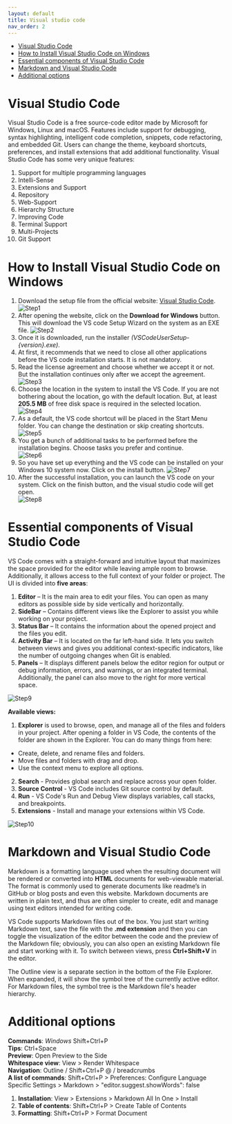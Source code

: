 ```yaml
---
layout: default
title: Visual studio code
nav_order: 2
---
```


- [Visual Studio Code](#visual-studio-code)
- [How to Install Visual Studio Code on Windows](#how-to-install-visual-studio-code-on-windows)
- [Essential components of Visual Studio Code](#essential-components-of-visual-studio-code)
- [Markdown and Visual Studio Code](#markdown-and-visual-studio-code)
- [Additional options](#additional-options)

# Visual Studio Code  
Visual Studio Code is a free source-code editor made by Microsoft for Windows, Linux and macOS. Features include support for debugging, syntax highlighting, intelligent code completion, snippets, code refactoring, and embedded Git. Users can change the theme, keyboard shortcuts, preferences, and install extensions that add additional functionality.
Visual Studio Code has some very unique features:  
1. Support for multiple programming languages
2. Intelli-Sense
3. Extensions and Support
4. Repository
5. Web-Support
6. Hierarchy Structure
7. Improving Code
8. Terminal Support
9. Multi-Projects
10. Git Support

# How to Install Visual Studio Code on Windows  
1. Download the setup file from the official website:  [Visual Studio Code](https://code.visualstudio.com).
![Step1](assets/images/step1.jpg)
1. After opening the website, click on the **Download for Windows** button. This will download the VS code Setup Wizard on the system as an EXE file.
![Step2](assets/images/step2.png)
1. Once it is downloaded, run the installer *(VSCodeUserSetup-{version}.exe)*. 
2. At first, it recommends that we need to close all other applications before the VS code installation starts. It is not mandatory.
3. Read the license agreement and choose whether we accept it or not. But the installation continues only after we accept the agreement.
![Step3](assets/images/step3.png)
1. Choose the location in the system to install the VS Code. If you are not bothering about the location, go with the default location. But, at least **205.5 MB** of free disk space is required in the selected location.
![Step4](assets/images/step4.png)
1. As a default, the VS code shortcut will be placed in the Start Menu folder. You can change the destination or skip creating shortcuts.
![Step5](assets/images/step5.png)
1. You get a bunch of additional tasks to be performed before the installation begins. Choose tasks you prefer and continue.  
![Step6](assets/images/step6.png)
1.  So you have set up everything and the VS code can be installed on your Windows 10 system now. Click on the install button.
![Step7](assets/images/step7.png)
1.  After the successful installation, you can launch the VS code on your system. Click on the finish button, and the visual studio code will get open.  
![Step8](assets/images/step8.png)

# Essential components of Visual Studio Code
VS Code comes with a straight-forward and intuitive layout that maximizes the space provided for the editor while leaving ample room to browse. Additionally, it allows access to the full context of your folder or project. The UI is divided into **five areas**:

1. **Editor** – It is the main area to edit your files. You can open as many editors as possible side by side vertically and horizontally.
2. **SideBar** – Contains different views like the Explorer to assist you while working on your project.
3. **Status Bar** – It contains the information about the opened project and the files you edit.
4. **Activity Bar** – It is located on the far left-hand side. It lets you switch between views and gives you additional context-specific indicators, like the number of outgoing changes when Git is enabled.
5. **Panels** – It displays different panels below the editor region for output or debug information, errors, and warnings, or an integrated terminal. Additionally, the panel can also move to the right for more vertical space.  

![Step9](assets/images/step9.jpg)

**Available views:**

1. **Explorer** is used to browse, open, and manage all of the files and folders in your project. After opening a folder in VS Code, the contents of the folder are shown in the Explorer. You can do many things from here:  
* Create, delete, and rename files and folders.
* Move files and folders with drag and drop.
* Use the context menu to explore all options.  
2. **Search** - Provides global search and replace across your open folder.  
3. **Source Control** - VS Code includes Git source control by default.  
4. **Run** - VS Code's Run and Debug View displays variables, call stacks, and breakpoints.  
5. **Extensions** - Install and manage your extensions within VS Code.  

![Step10](assets/images/step10.png)

# Markdown and Visual Studio Code  
Markdown is a formatting language used when the resulting document will be rendered or converted into **HTML** documents for web-viewable material. The format is commonly used to generate documents like readme’s in GitHub or blog posts and even this website. Markdown documents are written in plain text, and thus are often simpler to create, edit and manage using text editors intended for writing code.  

VS Code supports Markdown files out of the box. You just start writing Markdown text, save the file with the **.md extension** and then you can toggle the visualization of the editor between the code and the preview of the Markdown file; obviously, you can also open an existing Markdown file and start working with it. To switch between views, press **Ctrl+Shift+V** in the editor. 

The Outline view is a separate section in the bottom of the File Explorer. When expanded, it will show the symbol tree of the currently active editor. For Markdown files, the symbol tree is the Markdown file's header hierarchy.  

# Additional options
**Commands**: *Windows* Shift+Ctrl+P  
**Tips**: Ctrl+Space  
**Preview**: Open Preview to the Side  
**Whitespace view**: View > Render Whitespace  
**Navigation**: Outline / Shift+Ctrl+P  @ / breadcrumbs  
**A list of commands**: Shift+Ctrl+P > Preferences: Configure Language Specific Settings > Markdown > "editor.suggest.showWords": false  

1. **Installation**: View > Extensions > Markdown All In One > Install  
2. **Table of contents**: Shift+Ctrl+P > Create Table of Contents  
3. **Formatting**: Shift+Ctrl+P > Format Document




